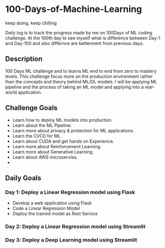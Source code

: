 # 100-Days-of-Machine-Learning
keep doing, keep chilling

Daily log is to track the progress made by me on 100Days of ML coding challenge. At the 100th day 
to see myself what is difference between Day-1 and Day-100 and also differnce are betterment from 
previous days.

## Description ##

100 Days ML challenge and to learns ML end to end from zero to mastery levels. This challenge focus
more on the production environment rather than the concepts and theory behind ML/DL models. I will 
be applying ML pipeline and the process of taking an ML model and applying into a real-world 
application.

## Challenge Goals ##

- Learn how to deploy ML models into production.
- Learn about the ML Pipeline.
- Learn more about privacy & protection for ML applications.
- Learn the CI/CD for ML.
- Learn about CUDA and get hands on Experience.
- Learn more about Reinforcement Learning.
- Learn more about Generative Learning.
- Learn about AWS microservies.
- 


## Daily Goals ##

<h3> Day 1: Deploy a Linear Regression model using Flask </h3>
<ul>
    <li>Develop a web application using Flask</li>
    <li>Code a Linear Regression Model</li>
    <li>Deploy the trained model as Rest Service</li>
</ul>

<h3> Day 2: Deploy a Linear Regression model using Streamlit </h3>
<ul>

</ul>

<h3> Day 3: Deploy a Deep Learning model using Streamlit </h3>
<ul>

</ul>